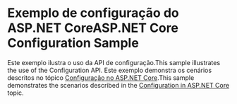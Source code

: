 # <a name="aspnet-core-configuration-sample"></a><span data-ttu-id="142df-101">Exemplo de configuração do ASP.NET Core</span><span class="sxs-lookup"><span data-stu-id="142df-101">ASP.NET Core Configuration Sample</span></span>

<span data-ttu-id="142df-102">Este exemplo ilustra o uso da API de configuração.</span><span class="sxs-lookup"><span data-stu-id="142df-102">This sample illustrates the use of the Configuration API.</span></span> <span data-ttu-id="142df-103">Este exemplo demonstra os cenários descritos no tópico [Configuração no ASP.NET Core](https://docs.microsoft.com/aspnet/core/fundamentals/configuration).</span><span class="sxs-lookup"><span data-stu-id="142df-103">This sample demonstrates the scenarios described in the [Configuration in ASP.NET Core](https://docs.microsoft.com/aspnet/core/fundamentals/configuration) topic.</span></span>
